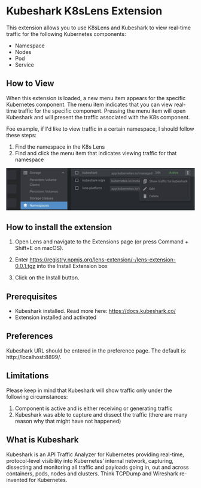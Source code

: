 # Kubeshark K8sLens Extension 

This extension allows you to use K8sLens and Kubeshark to view real-time traffic for the following Kubernetes components:
- Namespace
- Nodes
- Pod
- Service 

## How to View

When this extension is loaded, a new menu item appears for the specific Kubernetes component. The menu item indicates that you can view real-time traffic for the specific component. Pressing the menu item will open Kubeshark and will present the traffic associated with the K8s component.

Foe example, if I'd like to view traffic in a certain namespace, I should follow these steps:
1. Find the namespace in the K8s Lens 
2. Find and click the menu item that indicates viewing traffic for that namespace

![Right click to view traffic](/assets/menu-item.png)

## How to install the extension
1. Open Lens and navigate to the Extensions page (or press Command + Shift+E on macOS).

2. Enter https://registry.npmjs.org/lens-extension/-/lens-extension-0.0.1.tgz into the Install Extension box

3. Click on the Install button.

## Prerequisites

- Kubeshark installed. Read more here: https://docs.kubeshark.co/
- Extension installed and activated

## Preferences

Kubeshark URL should be entered in the preference page. The default is: http://localhost:8899/. 

## Limitations

Please keep in mind that Kubeshark will show traffic only under the following circumstances:
1. Component is active and is either receiving or generating traffic
2. Kubeshark was able to capture and dissect the traffic (there are many reason why that might have not happened)

## What is Kubeshark
Kubeshark is an API Traffic Analyzer for Kubernetes providing real-time, protocol-level visibility into Kubernetes’ internal network, capturing, dissecting and monitoring all traffic and payloads going in, out and across containers, pods, nodes and clusters. Think TCPDump and Wireshark re-invented for Kubernetes.